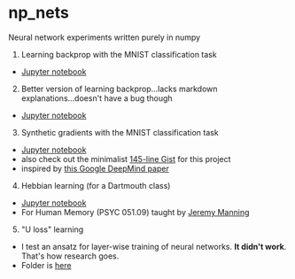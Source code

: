 # np_nets
Neural network experiments written purely in numpy

1. Learning backprop with the MNIST classification task
  * [Jupyter notebook](https://nbviewer.jupyter.org/github/greydanus/np_nets/blob/master/mnist_nn.ipynb)
2. Better version of learning backprop...lacks markdown explanations...doesn't have a bug though
  * [Jupyter notebook](https://nbviewer.jupyter.org/github/greydanus/np_nets/blob/master/numpy-mnist.ipynb)
3. Synthetic gradients with the MNIST classification task
  * [Jupyter notebook](https://nbviewer.jupyter.org/github/greydanus/np_nets/blob/master/synthetic-gradients.ipynb)
  * also check out the minimalist [145-line Gist](https://gist.github.com/greydanus/1cb90875f24015660ae91fa637f167a9) for this project
  * inspired by [this Google DeepMind paper](https://deepmind.com/blog/decoupled-neural-networks-using-synthetic-gradients/)
4. Hebbian learning (for a Dartmouth class)
  * [Jupyter notebook](https://nbviewer.jupyter.org/github/greydanus/np_nets/blob/master/hebb-pset5.ipynb)
  * For Human Memory (PSYC 051.09) taught by [Jeremy Manning](http://www.context-lab.com/)
5. "U loss" learning
  * I test an ansatz for layer-wise training of neural networks. **It didn't work**. That's how research goes.
  * Folder is [here](https://github.com/greydanus/np_nets/blob/master/uloss)
